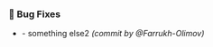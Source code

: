 ### :bug: Bug Fixes
- [](https://github.com/Farrukh-Olimov/Project-Python/commit/1cabccc149d2ff2a59a3faebdf95f551302b8aaa) - something else2 *(commit by @Farrukh-Olimov)*

